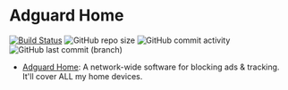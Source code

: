 # Adguard Home

[![Build Status](https://drone.theautomation.nl/api/badges/theautomation/adguard-home/status.svg)](https://drone.theautomation.nl/theautomation/node-red)
![GitHub repo size](https://img.shields.io/github/repo-size/theautomation/adguard-home?logo=Github)
![GitHub commit activity](https://img.shields.io/github/commit-activity/y/theautomation/adguard-home?logo=github)
![GitHub last commit (branch)](https://img.shields.io/github/last-commit/theautomation/adguard-home/main?logo=github)

- [Adguard Home](https://github.com/AdguardTeam/AdGuardHome/): A network-wide software for blocking ads & tracking. It'll cover ALL my home devices.
